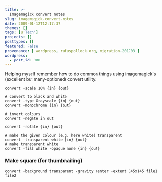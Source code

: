 ```yaml
---
title: >-
  Imagemagick convert notes
slug: imagemagick-convert-notes
date: 2009-01-12T12:17:37
themes: []
tags: [u'Tech']
projects: []
posttypes: []
featured: False
provenance: [ wordpress, rufuspollock.org, migration-201703 ]
wordpress:
  - post_id: 380
---
```


Helping myself remember how to do common things using imagemagick's (excellent but many-optioned) convert utility.

    convert -scale 10% {in} {out}

    # convert to black and white
    convert -type Grayscale {in} {out}
    convert -monochrome {in} {out}

    # invert colours
    convert -negate in out

    convert -rotate {in} {out} 

    # make the given colour (e.g. here white) transparent
    convert -transparent white {in} {out}
    # make transparent white
    convert -fill white -opaque none {in} {out}

### Make square (for thumbnailing)

    convert -background transparent -gravity center -extent 145x145 file1 file2


